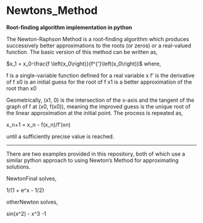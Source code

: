 # Newtons_Method
**Root-finding algorithm implementation in python** 

The Newton-Raphson Method is a root-finding algorithm which produces successively better approximations to the roots (or zeros) or a real-valued function. The basic version of this method can be written as,

$x_1 = x_0-\frac{f \left(x_0\right)}{f^{'}\left(x_0\right)}$   where,

f is a single-variable function defined for a real variable x 
f’ is the derivative of f 
x0 is an initial guess for the root of f 
x1 is a better approximation of the root than x0

Geometrically, (x1, 0) is the intersection of the x-axis and the tangent of the graph of f at (x0, f(x0)), meaning the improved guess is the unique root of the linear approximation at the initial point. The process is repeated as,

x_n+1 = x_n - f(x_n)/f’(xn) 

until a sufficiently precise value is reached. 

-----------------------------------------------------

There are two examples provided in this repository, both of which use a similar python approach to using Newton’s Method for approximating solutions. 

NewtonFinal solves,

1/(1 + e^x - 1/2)


otherNewton solves,

sin(x^2) - x^3 -1 

